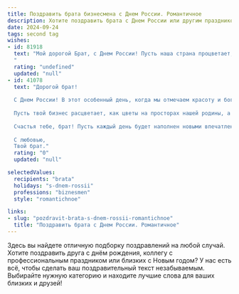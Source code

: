 ```yaml
---
title: Поздравить брата бизнесмена с Днем России. Романтичное
description: Хотите поздравить брата с Днем России или другим праздником? Наш ИИ создаст незабываемое поздравление, а вы обязательно выделитесь среди других.  
date: 2024-09-24
tags: second tag
wishes:
- id: 81918
  text: "Мой дорогой Брат, с Днем России! Пусть наша страна процветает, а ты, как истинный бизнесмен, продолжаешь покорять вершины успеха.  Люблю тебя и горжусь!
  "
  rating: "undefined"
  updated: "null"
- id: 41078
  text: "Дорогой брат!
  
  С Днем России! В этот особенный день, когда мы отмечаем красоту и богатство нашей страны, хочу пожелать тебе, чтобы твои мечты о prosperite сбывались с каждым новым днем. Твоя энергия и упорство — это те качества, которые делают нашу страну сильнее.
  
  Пусть твой бизнес расцветает, как цветы на просторах нашей родины, а сердце наполняется гордостью за все достижения и любовь к своей стране. Желаю тебе вдохновения в каждом начинании, успеха в каждом проекте и гармонии в жизни.
  
  Счастья тебе, брат! Пусть каждый день будет наполнен новыми впечатлениями и романтикой, такой же красивой, как наша земля.
  
  С любовью,
  Твой брат."
  rating: "0"
  updated: "null"

selectedValues:
  recipients: "brata"
  holidays: "s-dnem-rossii"
  professions: "biznesmen"
  style: "romantichnoe"

links:
- slug: "pozdravit-brata-s-dnem-rossii-romantichnoe"
  title: "Поздравить брата с Днем России. Романтичное"
---
```


Здесь вы найдете отличную подборку поздравлений на любой случай. 
Хотите поздравить друга с днём рождения, коллегу с профессиональным праздником или близких с Новым годом? У нас есть всё, чтобы сделать ваш поздравительный текст незабываемым. Выбирайте нужную категорию и находите лучшие слова для ваших близких и друзей!
